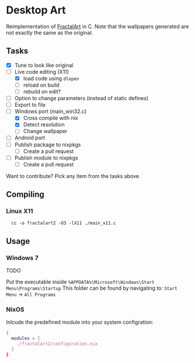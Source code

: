 # Desktop Art

Reimplementation of [FractalArt](https://github.com/TomSmeets/FractalArt) in C.
Note that the wallpapers generated are not exactly the same as the original.

## Tasks
* [x] Tune to look like original
* [ ] Live code editing (X11)
  * [x] load code using `dlopen`
  * [ ] reload on build
  * [ ] rebuild on edit?
* [ ] Option to change parameters (instead of static defines)
* [ ] Export to file
* [ ] Windows port (main_win32.c)
  * [x] Cross compile with nix
  * [x] Detect resolution
  * [ ] Change wallpaper
* [ ] Android port
* [ ] Publish package to nixpkgs
  * [ ] Create a pull request
* [ ] Publish module to nixpkgs
  * [ ] Create a pull request

Want to contribute?
Pick any item from the tasks above.

## Compiling

### Linux X11
```shell
  cc -o fractalart2 -O3 -lX11 ./main_x11.c
```

## Usage

### Windows 7
TODO

Put the executable inside `%APPDATA%\Microsoft\Windows\Start Menu\Programs\Startup`
This folder can be found by navigating to: `Start Menu` -> `All Programs`

### NixOS
Inlcude the predefined module into your system configration:

```nix
{
  modules = [
    ./fractalart2/configuration.nix
  ]
}
```
